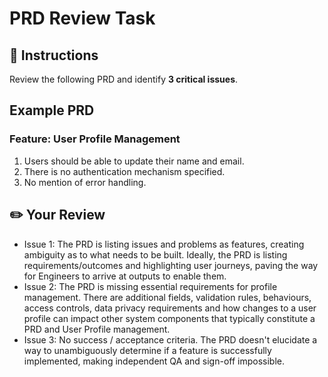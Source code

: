 # PRD Review Task

## 📝 Instructions
Review the following PRD and identify **3 critical issues**.

## Example PRD
### Feature: User Profile Management
1. Users should be able to update their name and email.
2. There is no authentication mechanism specified.
3. No mention of error handling.

## ✏️ Your Review
- Issue 1: The PRD is listing issues and problems as features, creating ambiguity as to what needs to be built. Ideally, the PRD is listing requirements/outcomes and highlighting user journeys, paving the way for Engineers to arrive at outputs to enable them.
- Issue 2: The PRD is missing essential requirements for profile management. There are additional fields, validation rules, behaviours, access controls, data privacy requirements and how changes to a user profile can impact other system components that typically constitute a PRD and User Profile management.
- Issue 3: No success / acceptance criteria. The PRD doesn't elucidate a way to unambiguously determine if a feature is successfully implemented, making independent QA and sign-off impossible.
